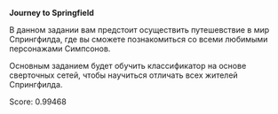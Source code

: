 <b>Journey to Springfield</b>

В данном задании вам предстоит осуществить путешевствие в мир Спрингфилда, где вы сможете познакомиться со всеми любимыми персонажами Симпсонов.

Основным заданием будет обучить классификатор на основе сверточных сетей, чтобы научиться отличать всех жителей Спрингфилда.

Score: 0.99468
